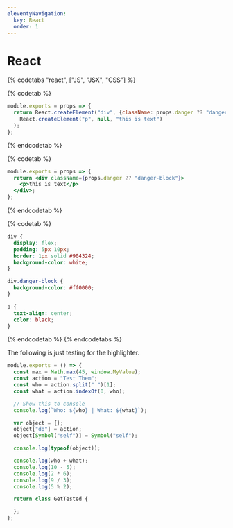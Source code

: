 ```yaml
---
eleventyNavigation:
  key: React
  order: 1
---
```


# React

{% codetabs "react", ["JS", "JSX", "CSS"] %}

{% codetab %}
```js
module.exports = props => {
  return React.createElement("div", {className: props.danger ?? "danger-block"},
    React.createElement("p", null, "this is text")
  );
};
```
{% endcodetab %}


{% codetab %}
```jsx
module.exports = props => {
  return <div className={props.danger ?? "danger-block"}>
    <p>this is text</p>
  </div>;
};
```
{% endcodetab %}

{% codetab %}
```css
div {
  display: flex;
  padding: 5px 10px;
  border: 1px solid #904324;
  background-color: white;
}

div.danger-block {
  background-color: #ff0000;
}

p {
  text-align: center;
  color: black;
}
```
{% endcodetab %}
{% endcodetabs %}

The following is just testing for the highlighter.

```js
module.exports = () => {
  const max = Math.max(45, window.MyValue);
  const action = "Test Them";
  const who = action.split(" ")[1];
  const what = action.indexOf(0, who);

  // Show this to console
  console.log(`Who: ${who} | What: ${what}`);

  var object = {};
  object["do"] = action;
  object[Symbol("self")] = Symbol("self");

  console.log(typeof(object));

  console.log(who + what);
  console.log(10 - 5);
  console.log(2 * 6);
  console.log(9 / 3);
  console.log(5 % 2);

  return class GetTested {

  };
};
```